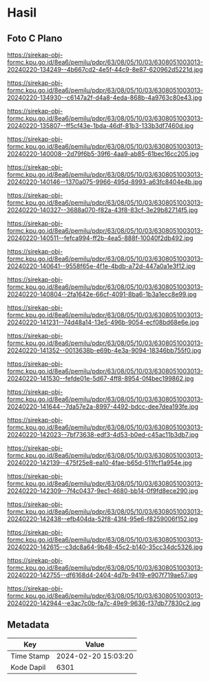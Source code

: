 # Hasil

## Foto C Plano

https://sirekap-obj-formc.kpu.go.id/8ea6/pemilu/pdpr/63/08/05/10/03/6308051003013-20240220-134249--4b667cd2-4e5f-44c9-8e87-620962d5221d.jpg

https://sirekap-obj-formc.kpu.go.id/8ea6/pemilu/pdpr/63/08/05/10/03/6308051003013-20240220-134930--c6147a2f-d4a8-4eda-868b-4a9763c80e43.jpg

https://sirekap-obj-formc.kpu.go.id/8ea6/pemilu/pdpr/63/08/05/10/03/6308051003013-20240220-135807--ff5cf43e-1bda-46df-81b3-133b3df7460d.jpg

https://sirekap-obj-formc.kpu.go.id/8ea6/pemilu/pdpr/63/08/05/10/03/6308051003013-20240220-140008--2d79f6b5-39f6-4aa9-ab85-61bec16cc205.jpg

https://sirekap-obj-formc.kpu.go.id/8ea6/pemilu/pdpr/63/08/05/10/03/6308051003013-20240220-140146--1370a075-9966-495d-8993-a63fc8404e4b.jpg

https://sirekap-obj-formc.kpu.go.id/8ea6/pemilu/pdpr/63/08/05/10/03/6308051003013-20240220-140327--3688a070-f82a-43f8-83cf-3e29b82714f5.jpg

https://sirekap-obj-formc.kpu.go.id/8ea6/pemilu/pdpr/63/08/05/10/03/6308051003013-20240220-140511--fefca994-ff2b-4ea5-888f-10040f2db492.jpg

https://sirekap-obj-formc.kpu.go.id/8ea6/pemilu/pdpr/63/08/05/10/03/6308051003013-20240220-140641--9558f65e-4f1e-4bdb-a72d-447a0a1e3f12.jpg

https://sirekap-obj-formc.kpu.go.id/8ea6/pemilu/pdpr/63/08/05/10/03/6308051003013-20240220-140804--2fa1642e-66cf-4091-8ba6-1b3a1ecc8e99.jpg

https://sirekap-obj-formc.kpu.go.id/8ea6/pemilu/pdpr/63/08/05/10/03/6308051003013-20240220-141231--74d48a14-13e5-496b-9054-ecf08bd68e6e.jpg

https://sirekap-obj-formc.kpu.go.id/8ea6/pemilu/pdpr/63/08/05/10/03/6308051003013-20240220-141352--0013638b-e69b-4e3a-9094-18346bb755f0.jpg

https://sirekap-obj-formc.kpu.go.id/8ea6/pemilu/pdpr/63/08/05/10/03/6308051003013-20240220-141530--fefde01e-5d67-4ff8-8954-0f4bec199862.jpg

https://sirekap-obj-formc.kpu.go.id/8ea6/pemilu/pdpr/63/08/05/10/03/6308051003013-20240220-141644--7da57e2a-8997-4492-bdcc-dee7dea193fe.jpg

https://sirekap-obj-formc.kpu.go.id/8ea6/pemilu/pdpr/63/08/05/10/03/6308051003013-20240220-142023--7bf73638-edf3-4d53-b0ed-c45ac11b3db7.jpg

https://sirekap-obj-formc.kpu.go.id/8ea6/pemilu/pdpr/63/08/05/10/03/6308051003013-20240220-142139--475f25e8-ea10-4fae-b65d-511fcf1a954e.jpg

https://sirekap-obj-formc.kpu.go.id/8ea6/pemilu/pdpr/63/08/05/10/03/6308051003013-20240220-142309--7f4c0437-9ec1-4680-bb14-0f9fd8ece290.jpg

https://sirekap-obj-formc.kpu.go.id/8ea6/pemilu/pdpr/63/08/05/10/03/6308051003013-20240220-142438--efb404da-52f8-43f4-95e6-f8259006f152.jpg

https://sirekap-obj-formc.kpu.go.id/8ea6/pemilu/pdpr/63/08/05/10/03/6308051003013-20240220-142615--c3dc8a64-9b48-45c2-b140-35cc34dc5326.jpg

https://sirekap-obj-formc.kpu.go.id/8ea6/pemilu/pdpr/63/08/05/10/03/6308051003013-20240220-142755--df6168d4-2404-4d7b-9419-e907f719ae57.jpg

https://sirekap-obj-formc.kpu.go.id/8ea6/pemilu/pdpr/63/08/05/10/03/6308051003013-20240220-142944--e3ac7c0b-fa7c-49e9-9636-f37db77830c2.jpg


## Metadata

| Key        | Value               |
| ---------- | ------------------- |
| Time Stamp | 2024-02-20 15:03:20 |
| Kode Dapil | 6301                |



